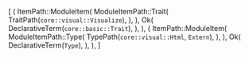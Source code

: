 [
    (
        ItemPath::ModuleItem(
            ModuleItemPath::Trait(
                TraitPath(`core::visual::Visualize`),
            ),
        ),
        Ok(
            DeclarativeTerm(`core::basic::Trait`),
        ),
    ),
    (
        ItemPath::ModuleItem(
            ModuleItemPath::Type(
                TypePath(`core::visual::Html`, `Extern`),
            ),
        ),
        Ok(
            DeclarativeTerm(`Type`),
        ),
    ),
]